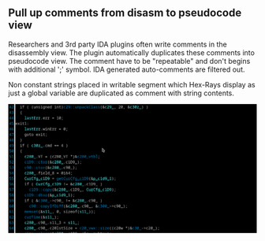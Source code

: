 ## Pull up comments from disasm to pseudocode view
Researchers and 3rd party IDA plugins often write comments in the disassembly view. The plugin automatically duplicates these comments into pseudocode view. The comment have to be "repeatable" and don't begins with additional ';' symbol. IDA generated auto-comments are filtered out.

Non constant strings placed in writable segment which Hex-Rays display as just a global variable are duplicated as comment with string contents.

![Pull comments](pull-cmt.gif)
